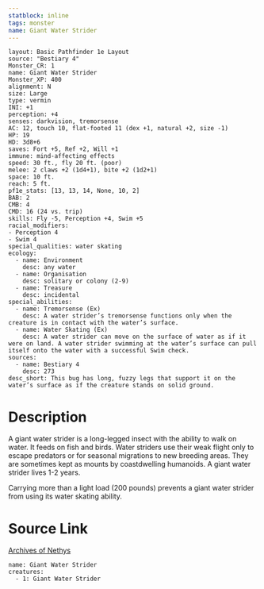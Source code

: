 ```yaml
---
statblock: inline
tags: monster
name: Giant Water Strider
---
```

```statblock
layout: Basic Pathfinder 1e Layout
source: "Bestiary 4"
Monster_CR: 1
name: Giant Water Strider
Monster_XP: 400
alignment: N
size: Large
type: vermin
INI: +1
perception: +4
senses: darkvision, tremorsense
AC: 12, touch 10, flat-footed 11 (dex +1, natural +2, size -1)
HP: 19
HD: 3d8+6
saves: Fort +5, Ref +2, Will +1
immune: mind-affecting effects
speed: 30 ft., fly 20 ft. (poor)
melee: 2 claws +2 (1d4+1), bite +2 (1d2+1)
space: 10 ft.
reach: 5 ft.
pf1e_stats: [13, 13, 14, None, 10, 2]
BAB: 2
CMB: 4
CMD: 16 (24 vs. trip)
skills: Fly -5, Perception +4, Swim +5
racial_modifiers:
- Perception 4
- Swim 4
special_qualities: water skating
ecology:
  - name: Environment
    desc: any water
  - name: Organisation
    desc: solitary or colony (2-9)
  - name: Treasure
    desc: incidental
special_abilities:
  - name: Tremorsense (Ex)
    desc: A water strider’s tremorsense functions only when the creature is in contact with the water’s surface.
  - name: Water Skating (Ex)
    desc: A water strider can move on the surface of water as if it were on land. A water strider swimming at the water’s surface can pull itself onto the water with a successful Swim check.
sources:
  - name: Bestiary 4
    desc: 273
desc_short: This bug has long, fuzzy legs that support it on the water’s surface as if the creature stands on solid ground.
```
# Description
A giant water strider is a long-legged insect with the ability to walk on water. It feeds on fish and birds. Water striders use their weak flight only to escape predators or for seasonal migrations to new breeding areas. They are sometimes kept as mounts by coastdwelling humanoids. A giant water strider lives 1-2 years.

Carrying more than a light load (200 pounds) prevents a giant water strider from using its water skating ability.
# Source Link
[Archives of Nethys](https://aonprd.com/MonsterDisplay.aspx?ItemName=Giant%20Water%20Strider)
```encounter-table
name: Giant Water Strider
creatures:
  - 1: Giant Water Strider
```
